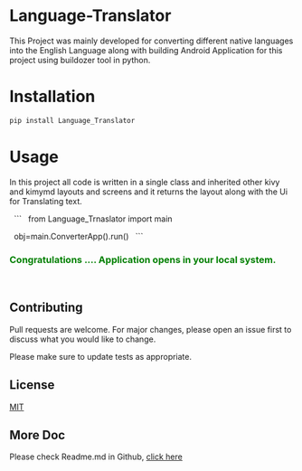 # Language-Translator
This Project was mainly developed for converting different native languages into the English Language along with building Android Application for this project using     buildozer tool in python.
 
# Installation 
```bash
pip install Language_Translator
```

# Usage
In this project all code is written in a single class and inherited other kivy and kimymd layouts and screens and it returns the layout along with the Ui for Translating text.

  ```
  from Language_Trnaslator import main
  
  obj=main.ConverterApp().run()
  ```
  
### <font color= "green"> Congratulations .... Application opens in your local system.</font>
  
## Contributing
Pull requests are welcome. For major changes, please open an issue first to discuss what you would like to change.

Please make sure to update tests as appropriate.

## License
[MIT](https://choosealicense.com/licenses/mit/)

## More Doc
Please check Readme.md in Github, [click here](https://github.com/Nagababu91768/Language-Translator/edit/master/README.md)
